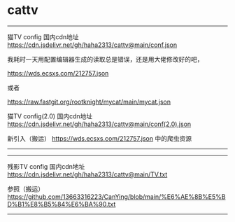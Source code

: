 # cattv
***
猫TV config
国内cdn地址   https://cdn.jsdelivr.net/gh/haha2313/cattv@main/conf.json

我耗时一天用配置编辑器生成的读取总是错误，还是用大佬修改好的吧， 

https://wds.ecsxs.com/212757.json

或者

https://raw.fastgit.org/rootknight/mycat/main/mycat.json

猫TV config(2.0)
国内cdn地址   https://cdn.jsdelivr.net/gh/haha2313/cattv@main/conf(2.0).json

新引入（搬运） https://wds.ecsxs.com/212757.json 中的爬虫资源


***
***


残影TV config
国内cdn地址  https://cdn.jsdelivr.net/gh/haha2313/cattv@main/TV.txt

参照（搬运） https://github.com/13663316223/CanYing/blob/main/%E6%AE%8B%E5%BD%B1%E8%B5%84%E6%BA%90.txt


***
